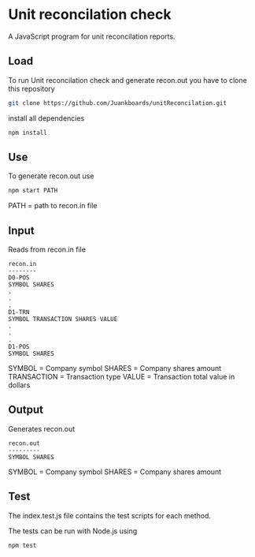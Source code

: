 # Unit reconcilation check

A JavaScript program for unit reconcilation reports. 

## Load

To run Unit reconcilation check and generate recon.out you have to clone this repository

```bash
git clone https://github.com/Juankboards/unitReconcilation.git
```

install all dependencies

```bash
npm install
```

## Use

To generate recon.out use 

```bash
npm start PATH
```

PATH = path to recon.in file

## Input 

Reads from recon.in file

```
recon.in
--------
D0-POS
SYMBOL SHARES
.
.
.
D1-TRN
SYMBOL TRANSACTION SHARES VALUE
.
.
.
D1-POS
SYMBOL SHARES
```

SYMBOL = Company symbol
SHARES = Company shares amount
TRANSACTION = Transaction type
VALUE = Transaction total value in dollars

## Output

Generates recon.out

```
recon.out
---------
SYMBOL SHARES
```

SYMBOL = Company symbol
SHARES = Company shares amount

## Test

The index.test.js file contains the test scripts for each method.

The tests can be run with Node.js using

```bash
npm test
```


